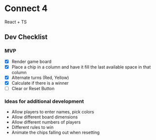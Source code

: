 # Connect 4

React + TS

## Dev Checklist

### MVP

- [x] Render game board
- [x] Place a chip in a column and have it fill the last available space in that column
- [x] Alternate turns (Red, Yellow)
- [x] Calculate if there is a winner
- [ ] Clear or Reset Button

### Ideas for additional development

- Allow players to enter names, pick colors
- Allow different board dimensions
- Allow different numbers of players
- Different rules to win
- Animate the chips falling out when resetting
